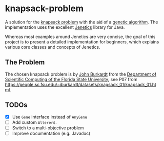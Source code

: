 # knapsack-problem

A solution for the [knapsack problem](https://en.wikipedia.org/wiki/Knapsack_problem) with the aid of a [genetic algorithm](https://en.wikipedia.org/wiki/Genetic_algorithm). The implementation uses the excellent [Jenetics](http://jenetics.io/) library for Java.

Whereas most examples around Jenetics are very concise, the goal of this project is to present a detailed implementation for beginners, which explains various core classes and concepts of Jenetics.

## The Problem

The chosen knapsack problem is by [John Burkardt](https://people.sc.fsu.edu/~jburkardt/) from the [Department of Scientific Computing of the Florida State University](https://sc.fsu.edu/), see P07 from https://people.sc.fsu.edu/~jburkardt/datasets/knapsack_01/knapsack_01.html.

## TODOs

- [x] Use `Gene` interface instead of `AnyGene`
- [ ] Add custom `Alterer`s.
- [ ] Switch to a multi-objective problem
- [ ] Improve documentation (e.g. Javadoc)
